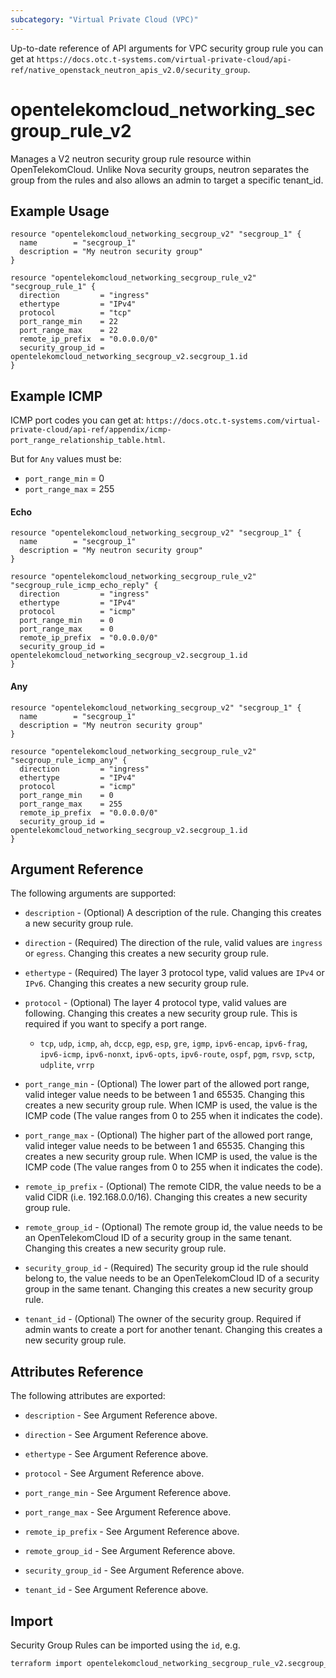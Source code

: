 ```yaml
---
subcategory: "Virtual Private Cloud (VPC)"
---
```


Up-to-date reference of API arguments for VPC security group rule you can get at
`https://docs.otc.t-systems.com/virtual-private-cloud/api-ref/native_openstack_neutron_apis_v2.0/security_group`.

# opentelekomcloud_networking_secgroup_rule_v2

Manages a V2 neutron security group rule resource within OpenTelekomCloud.
Unlike Nova security groups, neutron separates the group from the rules
and also allows an admin to target a specific tenant_id.

## Example Usage

```hcl
resource "opentelekomcloud_networking_secgroup_v2" "secgroup_1" {
  name        = "secgroup_1"
  description = "My neutron security group"
}

resource "opentelekomcloud_networking_secgroup_rule_v2" "secgroup_rule_1" {
  direction         = "ingress"
  ethertype         = "IPv4"
  protocol          = "tcp"
  port_range_min    = 22
  port_range_max    = 22
  remote_ip_prefix  = "0.0.0.0/0"
  security_group_id = opentelekomcloud_networking_secgroup_v2.secgroup_1.id
}
```

## Example ICMP
ICMP port codes you can get at:
`https://docs.otc.t-systems.com/virtual-private-cloud/api-ref/appendix/icmp-port_range_relationship_table.html`.

But for `Any` values must be:
* `port_range_min` = 0
* `port_range_max` = 255

#### Echo
```hcl
resource "opentelekomcloud_networking_secgroup_v2" "secgroup_1" {
  name        = "secgroup_1"
  description = "My neutron security group"
}

resource "opentelekomcloud_networking_secgroup_rule_v2" "secgroup_rule_icmp_echo_reply" {
  direction         = "ingress"
  ethertype         = "IPv4"
  protocol          = "icmp"
  port_range_min    = 0
  port_range_max    = 0
  remote_ip_prefix  = "0.0.0.0/0"
  security_group_id = opentelekomcloud_networking_secgroup_v2.secgroup_1.id
}
```

#### Any
```hcl
resource "opentelekomcloud_networking_secgroup_v2" "secgroup_1" {
  name        = "secgroup_1"
  description = "My neutron security group"
}

resource "opentelekomcloud_networking_secgroup_rule_v2" "secgroup_rule_icmp_any" {
  direction         = "ingress"
  ethertype         = "IPv4"
  protocol          = "icmp"
  port_range_min    = 0
  port_range_max    = 255
  remote_ip_prefix  = "0.0.0.0/0"
  security_group_id = opentelekomcloud_networking_secgroup_v2.secgroup_1.id
}
```

## Argument Reference

The following arguments are supported:

* `description` - (Optional) A description of the rule. Changing this creates a new security group rule.

* `direction` - (Required) The direction of the rule, valid values are `ingress`
  or `egress`. Changing this creates a new security group rule.

* `ethertype` - (Required) The layer 3 protocol type, valid values are `IPv4`
  or `IPv6`. Changing this creates a new security group rule.

* `protocol` - (Optional) The layer 4 protocol type, valid values are following. Changing this creates a new security group rule.
  This is required if you want to specify a port range.
  * `tcp`, `udp`, `icmp`, `ah`, `dccp`, `egp`, `esp`, `gre`, `igmp`, `ipv6-encap`,
  `ipv6-frag`, `ipv6-icmp`, `ipv6-nonxt`, `ipv6-opts`, `ipv6-route`, `ospf`,
  `pgm`, `rsvp`, `sctp`, `udplite`, `vrrp`

* `port_range_min` - (Optional) The lower part of the allowed port range, valid
  integer value needs to be between 1 and 65535. Changing this creates a new
  security group rule. When ICMP is used, the value is the ICMP code
  (The value ranges from 0 to 255 when it indicates the code).

* `port_range_max` - (Optional) The higher part of the allowed port range, valid
  integer value needs to be between 1 and 65535. Changing this creates a new
  security group rule. When ICMP is used, the value is the ICMP code
  (The value ranges from 0 to 255 when it indicates the code).

* `remote_ip_prefix` - (Optional) The remote CIDR, the value needs to be a valid
  CIDR (i.e. 192.168.0.0/16). Changing this creates a new security group rule.

* `remote_group_id` - (Optional) The remote group id, the value needs to be an
  OpenTelekomCloud ID of a security group in the same tenant. Changing this creates
  a new security group rule.

* `security_group_id` - (Required) The security group id the rule should belong
  to, the value needs to be an OpenTelekomCloud ID of a security group in the same
  tenant. Changing this creates a new security group rule.

* `tenant_id` - (Optional) The owner of the security group. Required if admin
  wants to create a port for another tenant. Changing this creates a new
  security group rule.

## Attributes Reference

The following attributes are exported:

* `description` - See Argument Reference above.

* `direction` - See Argument Reference above.

* `ethertype` - See Argument Reference above.

* `protocol` - See Argument Reference above.

* `port_range_min` - See Argument Reference above.

* `port_range_max` - See Argument Reference above.

* `remote_ip_prefix` - See Argument Reference above.

* `remote_group_id` - See Argument Reference above.

* `security_group_id` - See Argument Reference above.

* `tenant_id` - See Argument Reference above.

## Import

Security Group Rules can be imported using the `id`, e.g.

```sh
terraform import opentelekomcloud_networking_secgroup_rule_v2.secgroup_rule_1 aeb68ee3-6e9d-4256-955c-9584a6212745
```
